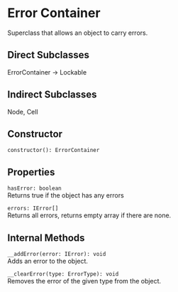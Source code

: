 # Error Container

Superclass that allows an object to carry errors.

## Direct Subclasses

ErrorContainer -> Lockable

## Indirect Subclasses

Node, Cell

## Constructor

`constructor(): ErrorContainer`

## Properties

`hasError: boolean`  
Returns true if the object has any errors

`errors: IError[]`  
Returns all errors, returns empty array if there are none.

## Internal Methods

`__addError(error: IError): void`  
Adds an error to the object.

`__clearError(type: ErrorType): void`  
Removes the error of the given type from the object.
